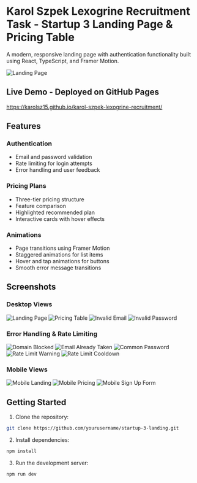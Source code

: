 # Karol Szpek Lexogrine Recruitment Task - Startup 3 Landing Page & Pricing Table

A modern, responsive landing page with authentication functionality built using React, TypeScript, and Framer Motion.

![Landing Page](./screenshots/landing-page.png)

## Live Demo - Deployed on GitHub Pages

https://karolsz15.github.io/karol-szpek-lexogrine-recruitment/

## Features

### Authentication
- Email and password validation
- Rate limiting for login attempts
- Error handling and user feedback

### Pricing Plans
- Three-tier pricing structure
- Feature comparison
- Highlighted recommended plan
- Interactive cards with hover effects

### Animations
- Page transitions using Framer Motion
- Staggered animations for list items
- Hover and tap animations for buttons
- Smooth error message transitions

## Screenshots

### Desktop Views
![Landing Page](./screenshots/landing-page.png)
![Pricing Table](./screenshots/pricing-table.png)
![Invalid Email](./screenshots/form-validation1.png)
![Invalid Password](./screenshots/form-validation2.png)

### Error Handling & Rate Limiting
![Domain Blocked](./screenshots/email-domain-blocked.png)
![Email Already Taken](./screenshots/email-already-registered.png)
![Common Password](./screenshots/password-too-common.png)
![Rate Limit Warning](./screenshots/rate-limit-warning.png)
![Rate Limit Cooldown](./screenshots/rate-limit-cooldown.png)

### Mobile Views
![Mobile Landing](./screenshots/mobile-landing.png)
![Mobile Pricing](./screenshots/mobile-pricing.png)
![Mobile Sign Up Form](./screenshots/mobile-sign-up-form.png)

## Getting Started

1. Clone the repository:
```bash
git clone https://github.com/yourusername/startup-3-landing.git
```

2. Install dependencies:
```bash
npm install
```

3. Run the development server:
```bash
npm run dev
```
